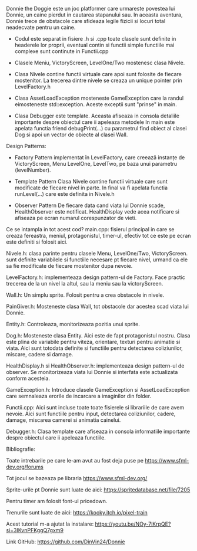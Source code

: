 Donnie the Doggie este un joc platformer care urmareste povestea lui Donnie, un caine pierdut
in cautarea stapanului sau. In aceasta aventura, Donnie trece de obstacole care sfideaza legile
fizicii si locuri total neadecvate pentru un caine.

- Codul este separat in fisiere .h si .cpp
  toate clasele sunt definite in headerele lor proprii, eventual contin si functii simple
  functiile mai complexe sunt continute in Functii.cpp

- Clasele Meniu, VictoryScreen, LevelOne/Two mostenesc clasa Nivele.

- Clasa Nivele contine functii virtuale care apoi sunt folosite de fiecare mostenitor.
  La trecerea dintre nivele se creaza un unique pointer prin LevelFactory.h

- Clasa AssetLoadException mosteneste GameException
  care la randul eimosteneste std::exception.
  Aceste exceptii sunt "prinse" in main.

- Clasa Debugger<T> este template.
  Aceasta afiseaza in consola detaliile importante despre obiectul care ii apeleaza metodele
  In main este apelata functia friend debugPrint(...) cu parametrul find obiect al clasei Dog
  si apoi un vector de obiecte al clasei Wall.

Design Patterns:
- Factory Pattern
  implementat în LevelFactory, care creează instanțe de VictoryScreen, Menu LevelOne, LevelTwo,
  pe baza unui parametru (levelNumber).

- Template Pattern
  Clasa Nivele contine functii virtuale care sunt modificate de fiecare nivel in parte.
  In final va fi apelata functia runLevel(...) care este definita in Nivele.h

- Observer Pattern
  De fiecare data cand viata lui Donnie scade, HealthObserver este notificat.
  HealthDisplay vede acea notificare si afiseaza pe ecran numarul corespunzator de vieti.


Ce se intampla in tot acest cod?
main.cpp: fisierul principal in care se creaza fereastra, meniul, protagonistul, timer-ul,
efectiv tot ce este pe ecran este definiti si folosit aici.

Nivele.h: clasa parinte pentru clasele Menu, LevelOne/Two, VictoryScreen.
sunt definite variabilele si functiile necesare pt fiecare nivel, urmand ca ele sa fie
modificate de fiecare mostenitor dupa nevoie.

LevelFactory.h: implementeaza design pattern-ul de Factory. Face practic trecerea de la un
nivel la altul, sau la meniu sau la victoryScreen.

Wall.h: Un simplu sprite. Folosit pentru a crea obstacole in nivele.

PainGiver.h: Mosteneste clasa Wall, tot obstacole dar acestea scad viata lui Donnie.

Entity.h: Controleaza, monitorizeaza pozitia unui sprite.

Dog.h: Mosteneste clasa Entity. Aici este de fapt protagonistul nostru. Clasa este plina de variabile
pentru viteza, orientare, texturi pentru animatie si viata.
Aici sunt totodata definite si functiile pentru detectarea coliziunilor, miscare, cadere si damage.

HealthDisplay.h si HealthObserver.h: implementeaza design pattern-ul de observer. Se monitorizeaza viata lui Donnie
si interfata este actualizata conform acesteia.

GameException.h: Introduce clasele GameException si AssetLoadException care semnaleaza erorile de incarcare a
imaginilor din folder.

Functii.cpp: Aici sunt incluse toate toate fisierele si librariile de care avem nevoie. Aici sunt functiile pentru input,
detectarea coliziunilor, cadere, damage, miscarea camerei si animatia cainelui.

Debugger.h: Clasa template care afiseaza in consola informatiile importante despre obiectul care ii apeleaza functiile.




Bibliografie:

Toate intrebarile pe care le-am avut au fost deja puse pe https://www.sfml-dev.org/forums

Tot jocul se bazeaza pe libraria https://www.sfml-dev.org/

Sprite-urile pt Donnie sunt luate de aici: https://spritedatabase.net/file/7205

Pentru timer am folosit font-ul pricedown.

Trenurile sunt luate de aici: https://kooky.itch.io/pixel-train

Acest tutorial m-a ajutat la instalare: https://youtu.be/NOy-7lKrpQE?si=3IKvnPFKggQ7gxm9

Link GitHub:
https://github.com/DinVin24/Donnie

